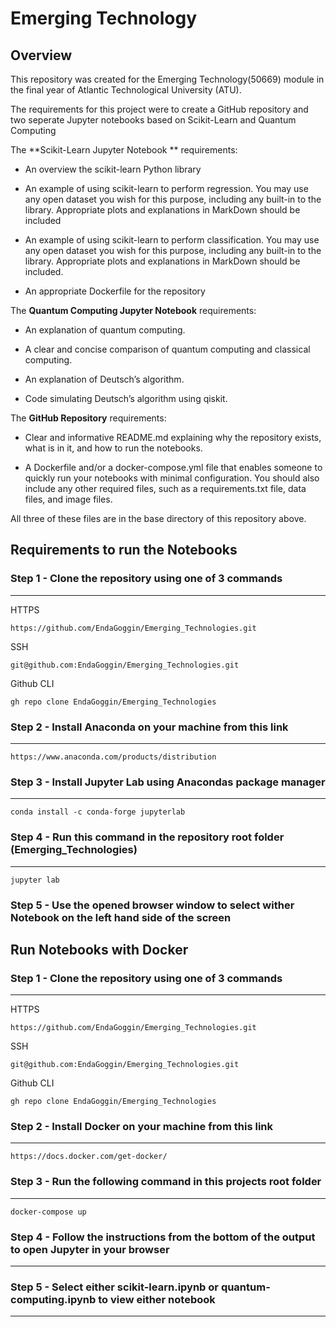 # Emerging Technology

## Overview
This repository was created for the Emerging Technology(50669) module in the final year of  Atlantic Technological University (ATU).

The requirements for this project were to create a GitHub repository and two seperate Jupyter notebooks based on Scikit-Learn and Quantum Computing

The **Scikit-Learn Jupyter Notebook ** requirements:

* An overview the scikit-learn Python library 

* An example of using scikit-learn to perform regression. You may use any open
dataset you wish for this purpose, including any built-in to the library. Appropriate
plots and explanations in MarkDown should be included

* An example of using scikit-learn to perform classification. You may use any open
dataset you wish for this purpose, including any built-in to the library. Appropriate
plots and explanations in MarkDown should be included.


* An appropriate Dockerfile for the repository

The **Quantum Computing Jupyter Notebook** requirements:

* An explanation of quantum computing.

*  A clear and concise comparison of quantum computing and classical computing.


* An explanation of Deutsch’s algorithm.

* Code simulating Deutsch’s algorithm using qiskit.

The **GitHub Repository** requirements:

* Clear and informative README.md explaining why the repository exists, what is in
it, and how to run the notebooks.

* A Dockerfile and/or a docker-compose.yml file that enables someone to quickly
run your notebooks with minimal configuration. You should also include any other
required files, such as a requirements.txt file, data files, and image files.


All three of these files are in the base directory of this repository above.

## Requirements to run the Notebooks
### Step 1 - Clone the repository using one of 3 commands
***

HTTPS
```
https://github.com/EndaGoggin/Emerging_Technologies.git
```
SSH
```
git@github.com:EndaGoggin/Emerging_Technologies.git
```
Github CLI
```
gh repo clone EndaGoggin/Emerging_Technologies
```

### Step 2 - Install Anaconda on your machine from this link
***
```
https://www.anaconda.com/products/distribution
```
### Step 3 - Install Jupyter Lab using Anacondas package manager
***
```
conda install -c conda-forge jupyterlab
```

### Step 4 - Run this command in the repository root folder (Emerging_Technologies)
***
```
jupyter lab
```
### Step 5 - Use the opened browser window to select wither Notebook on the left hand side of the screen


## Run Notebooks with Docker
### Step 1 - Clone the repository using one of 3 commands
***

HTTPS
```
https://github.com/EndaGoggin/Emerging_Technologies.git
```
SSH
```
git@github.com:EndaGoggin/Emerging_Technologies.git
```
Github CLI
```
gh repo clone EndaGoggin/Emerging_Technologies
```

### Step 2 - Install Docker on your machine from this link
***
```
https://docs.docker.com/get-docker/
```

### Step 3 - Run the following command in this projects root folder
***
```
docker-compose up
```

### Step 4 - Follow the instructions from the bottom of the output to open Jupyter in your browser
***

### Step 5 - Select either scikit-learn.ipynb or quantum-computing.ipynb to view either notebook
***